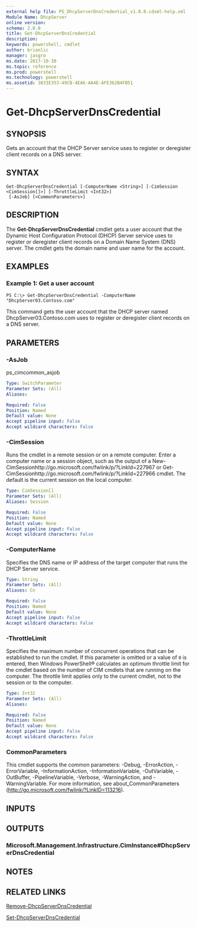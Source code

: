 ```yaml
---
external help file: PS_DhcpServerDnsCredential_v1.0.0.cdxml-help.xml
Module Name: DhcpServer
online version: 
schema: 2.0.0
title: Get-DhcpServerDnsCredential
description: 
keywords: powershell, cmdlet
author: brianlic
manager: jasgro
ms.date: 2017-10-30
ms.topic: reference
ms.prod: powershell
ms.technology: powershell
ms.assetid: 3831E353-49CB-4EA6-AA4E-AFE362B4FB51
---
```


# Get-DhcpServerDnsCredential

## SYNOPSIS
Gets an account that the DHCP Server service uses to register or deregister client records on a DNS server.

## SYNTAX

```
Get-DhcpServerDnsCredential [-ComputerName <String>] [-CimSession <CimSession[]>] [-ThrottleLimit <Int32>]
 [-AsJob] [<CommonParameters>]
```

## DESCRIPTION
The **Get-DhcpServerDnsCredential** cmdlet gets a user account that the Dynamic Host Configuration Protocol (DHCP) Server service uses to register or deregister client records on a Domain Name System (DNS) server.
The cmdlet gets the domain name and user name for the account.

## EXAMPLES

### Example 1: Get a user account
```
PS C:\> Get-DhcpServerDnsCredential -ComputerName "DhcpServer03.Contoso.com"
```

This command gets the user account that the DHCP server named DhcpServer03.Contoso.com uses to register or deregister client records on a DNS server.

## PARAMETERS

### -AsJob
ps_cimcommon_asjob

```yaml
Type: SwitchParameter
Parameter Sets: (All)
Aliases: 

Required: False
Position: Named
Default value: None
Accept pipeline input: False
Accept wildcard characters: False
```

### -CimSession
Runs the cmdlet in a remote session or on a remote computer.
Enter a computer name or a session object, such as the output of a New-CimSessionhttp://go.microsoft.com/fwlink/p/?LinkId=227967 or Get-CimSessionhttp://go.microsoft.com/fwlink/p/?LinkId=227966 cmdlet.
The default is the current session on the local computer.

```yaml
Type: CimSession[]
Parameter Sets: (All)
Aliases: Session

Required: False
Position: Named
Default value: None
Accept pipeline input: False
Accept wildcard characters: False
```

### -ComputerName
Specifies the DNS name or IP address of the target computer that runs the DHCP Server service.

```yaml
Type: String
Parameter Sets: (All)
Aliases: Cn

Required: False
Position: Named
Default value: None
Accept pipeline input: False
Accept wildcard characters: False
```

### -ThrottleLimit
Specifies the maximum number of concurrent operations that can be established to run the cmdlet.
If this parameter is omitted or a value of `0` is entered, then Windows PowerShell® calculates an optimum throttle limit for the cmdlet based on the number of CIM cmdlets that are running on the computer.
The throttle limit applies only to the current cmdlet, not to the session or to the computer.

```yaml
Type: Int32
Parameter Sets: (All)
Aliases: 

Required: False
Position: Named
Default value: None
Accept pipeline input: False
Accept wildcard characters: False
```

### CommonParameters
This cmdlet supports the common parameters: -Debug, -ErrorAction, -ErrorVariable, -InformationAction, -InformationVariable, -OutVariable, -OutBuffer, -PipelineVariable, -Verbose, -WarningAction, and -WarningVariable. For more information, see about_CommonParameters (http://go.microsoft.com/fwlink/?LinkID=113216).

## INPUTS

## OUTPUTS

### Microsoft.Management.Infrastructure.CimInstance#DhcpServerDnsCredential

## NOTES

## RELATED LINKS

[Remove-DhcpServerDnsCredential](./Remove-DhcpServerDnsCredential.md)

[Set-DhcpServerDnsCredential](./Set-DhcpServerDnsCredential.md)


